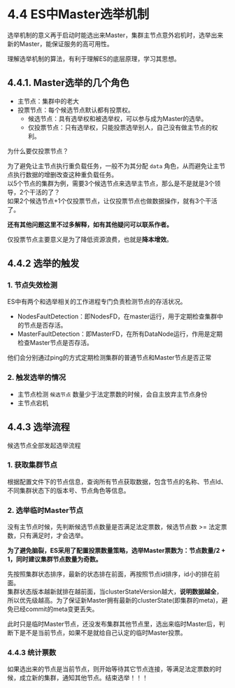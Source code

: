 # 4.4 ES中Master选举机制

选举机制的意义再于启动时能选出来Master，集群主节点意外宕机时，选举出来新的Master，能保证服务的高可用性。

理解选举机制的算法，有利于理解ES的底层原理，学习其思想。

## 4.4.1. Master选举的几个角色

- 主节点：集群中的老大
- 投票节点：每个候选节点默认都有投票权。
    - 候选节点：具有选举权和被选举权，可以参与成为Master的选举。
    - 仅投票节点：只有选举权，只能投票选举别人，自己没有做主节点的权利。

为什么要仅投票节点？

为了避免让主节点执行重负载任务，一般不为其分配 `data` 角色，从而避免让主节点执行数据的增删改查这种重负载任务。  
以5个节点的集群为例，需要3个候选节点来选举主节点，那么是不是就是3个领导，2个干活的了？  
如果2个候选节点+1个仅投票节点，让仅投票节点也做数据操作，就有3个干活了。

**还有其他问题这里不过多解释，如有其他疑问可以联系作者。**

仅投票节点主要意义是为了降低资源浪费，也就是**降本增效**。

## 4.4.2 选举的触发

### 1. 节点失效检测

ES中有两个和选举相关的工作进程专门负责检测节点的存活状况。

* NodesFaultDetection：即NodesFD，在master运行，用于定期检查集群中的节点是否存活。
* MasterFaultDetection：即MasterFD，在所有DataNode运行，作用是定期检查Master节点是否存活。

他们会分别通过ping的方式定期检测集群的普通节点和Master节点是否正常

### 2. 触发选举的情况

- 主节点检测 `候选节点` 数量少于法定票数的时候，会自主放弃主节点身份
- 主节点宕机

## 4.4.3 选举流程

候选节点全部发起选举流程

### 1. 获取集群节点
根据配置文件下的节点信息，查询所有节点获取数据，包含节点的名称、节点Id、不同集群状态下的版本号、节点角色等信息。

### 2. 选举临时Master节点
没有主节点时候，先判断候选节点数量是否满足法定票数，候选节点数 >= 法定票数，只有满足时，才会选举。

**为了避免脑裂，ES采用了配置投票数量策略，选举Master票数为：节点数量/2 + 1，同时建议集群节点数量为奇数。**

先按照集群状态排序，最新的状态排在前面，再按照节点id排序，id小的排在前面。  
集群状态版本越新就排在越前面，当clusterStateVersion越大，**说明数据越全**，所以优先级越高。为了保证新Master拥有最新的clusterState(即集群的meta)，避免已经commit的meta变更丢失。

此时只是临时Master节点，还没发布集群其他节点里，选出来临时Master后，判断下是不是当前节点，如果不是就给自己认定的临时Master投票。

### 4.4.3 统计票数
如果选出来的节点是当前节点，则开始等待其它节点连接，等满足法定票数的时候，成立新的集群，通知其他节点。结束选举！！！